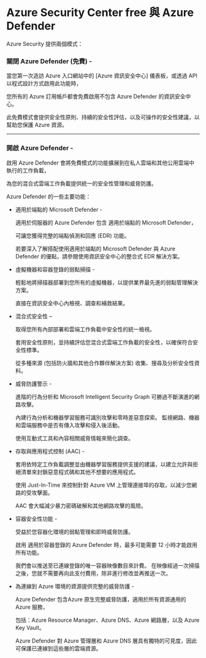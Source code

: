 # Azure Security Center free 與 Azure Defender

Azure Security 提供兩個模式：

### 關閉 Azure Defender (免費) - 

當您第一次造訪 Azure 入口網站中的 [Azure 資訊安全中心] 儀表板，或透過 API 以程式設計方式啟用此功能時，

您所有的 Azure 訂用帳戶都會免費啟用不包含 Azure Defender 的資訊安全中心。

此免費模式會提供安全性原則、持續的安全性評估，以及可操作的安全性建議，以幫助您保護 Azure 資源。

---

### 開啟 Azure Defender - 

啟用 Azure Defender 會將免費模式的功能擴展到在私人雲端和其他公用雲端中執行的工作負載，

為您的混合式雲端工作負載提供統一的安全性管理和威脅防護。 

Azure Defender 的一些主要功能：

- 適用於端點的 Microsoft Defender - 
  
  適用於伺服器的 Azure Defender 包含 適用於端點的 Microsoft Defender，

  可讓您獲得完整的端點偵測和回應 (EDR) 功能。 

  若要深入了解搭配使用適用於端點的 Microsoft Defender 與 Azure Defender 的優點，請參閱使用資訊安全中心的整合式 EDR 解決方案。

- 虛擬機器和容器登錄的弱點掃描 - 
  
  輕鬆地將掃描器部署到您所有的虛擬機器，以提供業界最先進的弱點管理解決方案。 

  直接在資訊安全中心內檢視、調查和補救結果。

- 混合式安全性 – 

  取得您所有內部部署和雲端工作負載中安全性的統一檢視。 

  套用安全性原則，並持續評估您混合式雲端工作負載的安全性，以確保符合安全性標準。 

  從多種來源 (包括防火牆和其他合作夥伴解決方案) 收集、搜尋及分析安全性資料。

- 威脅防護警示 - 

  進階的行為分析和 Microsoft Intelligent Security Graph 可勝過不斷演進的網路攻擊。 

  內建行為分析和機器學習服務可識別攻擊和零時差惡意探索。 監視網路、機器和雲端服務中是否有傳入攻擊和侵入後活動。 

  使用互動式工具和內容相關威脅情報來簡化調查。

- 存取與應用程式控制 (AAC) - 

  套用依特定工作負載調整並由機器學習服務提供支援的建議，以建立允許與拒絕清單來封鎖惡意程式碼和其他不想要的應用程式。 

  使用 Just-In-Time 來控制針對 Azure VM 上管理連接埠的存取，以減少您網路的受攻擊面。 

  AAC 會大幅減少暴力密碼破解和其他網路攻擊的風險。

- 容器安全性功能 - 

  受益於您容器化環境的弱點管理和即時威脅防護。 

  啟用 適用於容器登錄的 Azure Defender 時，最多可能需要 12 小時才能啟用所有功能。 

  我們會以推送至已連線登錄的唯一容器映像數目來計費。 在映像經過一次掃描之後，您就不需要再向此支付費用，除非進行修改並再推送一次。

- 為連線到 Azure 環境的資源提供完整的威脅防護 - 

  Azure Defender 包含Azure 原生完整威脅防護，適用於所有資源通用的 Azure 服務，

  包括：Azure Resource Manager、Azure DNS、Azure 網路層，以及 Azure Key Vault。 

  Azure Defender 對 Azure 管理層和 Azure DNS 層具有獨特的可見度，因此可保護已連線到這些層的雲端資源。
